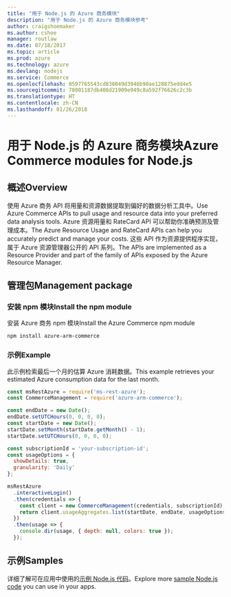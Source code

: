 ```yaml
---
title: "用于 Node.js 的 Azure 商务模块"
description: "用于 Node.js 的 Azure 商务模块参考"
author: craigshoemaker
ms.author: cshoe
manager: routlaw
ms.date: 07/18/2017
ms.topic: article
ms.prod: azure
ms.technology: azure
ms.devlang: nodejs
ms.service: Commerce
ms.openlocfilehash: 0597765543cd838049d3946b90ae128875edd4e5
ms.sourcegitcommit: 78001187db408d21909e949c8a592f76626c2c3b
ms.translationtype: HT
ms.contentlocale: zh-CN
ms.lasthandoff: 01/26/2018
---
```

# <a name="azure-commerce-modules-for-nodejs"></a><span data-ttu-id="9ef22-103">用于 Node.js 的 Azure 商务模块</span><span class="sxs-lookup"><span data-stu-id="9ef22-103">Azure Commerce modules for Node.js</span></span>

## <a name="overview"></a><span data-ttu-id="9ef22-104">概述</span><span class="sxs-lookup"><span data-stu-id="9ef22-104">Overview</span></span>

<span data-ttu-id="9ef22-105">使用 Azure 商务 API 将用量和资源数据提取到偏好的数据分析工具中。</span><span class="sxs-lookup"><span data-stu-id="9ef22-105">Use Azure Commerce APIs to pull usage and resource data into your preferred data analysis tools.</span></span> <span data-ttu-id="9ef22-106">Azure 资源用量和 RateCard API 可以帮助你准确预测及管理成本。</span><span class="sxs-lookup"><span data-stu-id="9ef22-106">The Azure Resource Usage and RateCard APIs can help you accurately predict and manage your costs.</span></span> <span data-ttu-id="9ef22-107">这些 API 作为资源提供程序实现，属于 Azure 资源管理器公开的 API 系列。</span><span class="sxs-lookup"><span data-stu-id="9ef22-107">The APIs are implemented as a Resource Provider and part of the family of APIs exposed by the Azure Resource Manager.</span></span>

## <a name="management-package"></a><span data-ttu-id="9ef22-108">管理包</span><span class="sxs-lookup"><span data-stu-id="9ef22-108">Management package</span></span>

### <a name="install-the-npm-module"></a><span data-ttu-id="9ef22-109">安装 npm 模块</span><span class="sxs-lookup"><span data-stu-id="9ef22-109">Install the npm module</span></span>

<span data-ttu-id="9ef22-110">安装 Azure 商务 npm 模块</span><span class="sxs-lookup"><span data-stu-id="9ef22-110">Install the Azure Commerce npm module</span></span>

```bash
npm install azure-arm-commerce
```

### <a name="example"></a><span data-ttu-id="9ef22-111">示例</span><span class="sxs-lookup"><span data-stu-id="9ef22-111">Example</span></span>

<span data-ttu-id="9ef22-112">此示例检索最后一个月的估算 Azure 消耗数据。</span><span class="sxs-lookup"><span data-stu-id="9ef22-112">This example retrieves your estimated Azure consumption data for the last month.</span></span>

```javascript
const msRestAzure = require('ms-rest-azure');
const CommerceManagement = require('azure-arm-commerce');

const endDate = new Date();
endDate.setUTCHours(0, 0, 0, 0);
const startDate = new Date();
startDate.setMonth(startDate.getMonth() - 1);
startDate.setUTCHours(0, 0, 0, 0);

const subscriptionId = 'your-subscription-id';
const usageOptions = {
  showDetails: true,
  granularity: 'Daily'
};

msRestAzure
  .interactiveLogin()
  .then(credentials => {
    const client = new CommerceManagement(credentials, subscriptionId);
    return client.usageAggregates.list(startDate, endDate, usageOptions);
  })
  .then(usage => {
    console.dir(usage, { depth: null, colors: true });
  });
```

## <a name="samples"></a><span data-ttu-id="9ef22-113">示例</span><span class="sxs-lookup"><span data-stu-id="9ef22-113">Samples</span></span>

<span data-ttu-id="9ef22-114">详细了解可在应用中使用的[示例 Node.js 代码](https://azure.microsoft.com/resources/samples/?platform=nodejs)。</span><span class="sxs-lookup"><span data-stu-id="9ef22-114">Explore more [sample Node.js code](https://azure.microsoft.com/resources/samples/?platform=nodejs) you can use in your apps.</span></span>
